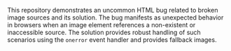 This repository demonstrates an uncommon HTML bug related to broken image sources and its solution. The bug manifests as unexpected behavior in browsers when an image element references a non-existent or inaccessible source.  The solution provides robust handling of such scenarios using the `onerror` event handler and provides fallback images.